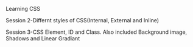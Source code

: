 Learning CSS
 
Session 2-Differnt styles of CSS(Internal, External and Inline)

Session 3-CSS Element, ID and Class. Also included Background image, Shadows and Linear Gradiant

